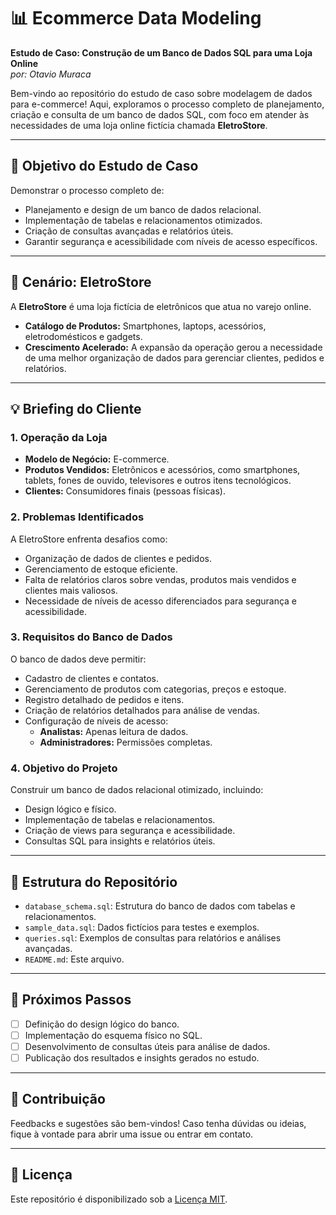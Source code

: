 # 📊 Ecommerce Data Modeling  
**Estudo de Caso: Construção de um Banco de Dados SQL para uma Loja Online**  
*por: Otavio Muraca*  

Bem-vindo ao repositório do estudo de caso sobre modelagem de dados para e-commerce! Aqui, exploramos o processo completo de planejamento, criação e consulta de um banco de dados SQL, com foco em atender às necessidades de uma loja online fictícia chamada **EletroStore**.  

---

## 🎯 **Objetivo do Estudo de Caso**  
Demonstrar o processo completo de:  
- Planejamento e design de um banco de dados relacional.  
- Implementação de tabelas e relacionamentos otimizados.  
- Criação de consultas avançadas e relatórios úteis.  
- Garantir segurança e acessibilidade com níveis de acesso específicos.  

---

## 🛒 **Cenário: EletroStore**  
A **EletroStore** é uma loja fictícia de eletrônicos que atua no varejo online.  
- **Catálogo de Produtos:** Smartphones, laptops, acessórios, eletrodomésticos e gadgets.  
- **Crescimento Acelerado:** A expansão da operação gerou a necessidade de uma melhor organização de dados para gerenciar clientes, pedidos e relatórios.  

---

## 💡 **Briefing do Cliente**  

### **1. Operação da Loja**  
- **Modelo de Negócio:** E-commerce.  
- **Produtos Vendidos:** Eletrônicos e acessórios, como smartphones, tablets, fones de ouvido, televisores e outros itens tecnológicos.  
- **Clientes:** Consumidores finais (pessoas físicas).  

### **2. Problemas Identificados**  
A EletroStore enfrenta desafios como:  
- Organização de dados de clientes e pedidos.  
- Gerenciamento de estoque eficiente.  
- Falta de relatórios claros sobre vendas, produtos mais vendidos e clientes mais valiosos.  
- Necessidade de níveis de acesso diferenciados para segurança e acessibilidade.  

### **3. Requisitos do Banco de Dados**  
O banco de dados deve permitir:  
- Cadastro de clientes e contatos.  
- Gerenciamento de produtos com categorias, preços e estoque.  
- Registro detalhado de pedidos e itens.  
- Criação de relatórios detalhados para análise de vendas.  
- Configuração de níveis de acesso:  
  - **Analistas:** Apenas leitura de dados.  
  - **Administradores:** Permissões completas.  

### **4. Objetivo do Projeto**  
Construir um banco de dados relacional otimizado, incluindo:  
- Design lógico e físico.  
- Implementação de tabelas e relacionamentos.  
- Criação de views para segurança e acessibilidade.  
- Consultas SQL para insights e relatórios úteis.  

---

## 📂 **Estrutura do Repositório**  
- `database_schema.sql`: Estrutura do banco de dados com tabelas e relacionamentos.  
- `sample_data.sql`: Dados fictícios para testes e exemplos.  
- `queries.sql`: Exemplos de consultas para relatórios e análises avançadas.  
- `README.md`: Este arquivo.  

---

## 🚀 **Próximos Passos**  
- [ ] Definição do design lógico do banco.  
- [ ] Implementação do esquema físico no SQL.  
- [ ] Desenvolvimento de consultas úteis para análise de dados.  
- [ ] Publicação dos resultados e insights gerados no estudo.  

---

## 🤝 **Contribuição**  
Feedbacks e sugestões são bem-vindos! Caso tenha dúvidas ou ideias, fique à vontade para abrir uma issue ou entrar em contato.  

---

## 📝 **Licença**  
Este repositório é disponibilizado sob a [Licença MIT](LICENSE).  

